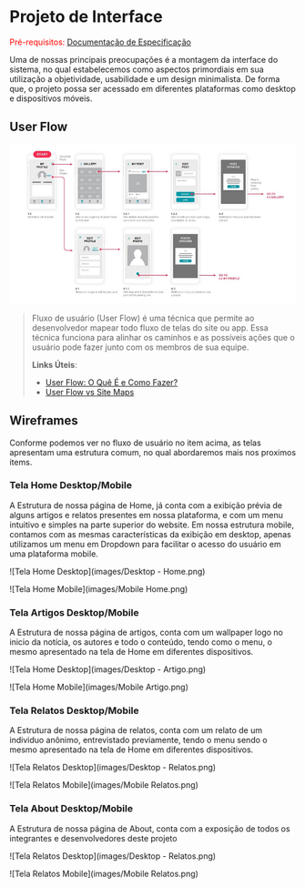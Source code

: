 
# Projeto de Interface

<span style="color:red">Pré-requisitos: <a href="2-Especificação.md"> Documentação de Especificação</a></span>

Uma de nossas principais preocupações é a montagem da interface do sistema, no qual estabelecemos como aspectos primordiais em sua utilização a objetividade, usabilidade e um design minimalista. De forma que, o projeto possa ser acessado em diferentes plataformas como desktop e dispositivos móveis.

## User Flow

![Exemplo de UserFlow](images/userflow.jpg)

> Fluxo de usuário (User Flow) é uma técnica que permite ao desenvolvedor
> mapear todo fluxo de telas do site ou app. Essa técnica funciona
> para alinhar os caminhos e as possíveis ações que o usuário pode
> fazer junto com os membros de sua equipe.
>
> **Links Úteis**:
> - [User Flow: O Quê É e Como Fazer?](https://medium.com/7bits/fluxo-de-usu%C3%A1rio-user-flow-o-que-%C3%A9-como-fazer-79d965872534)
> - [User Flow vs Site Maps](http://designr.com.br/sitemap-e-user-flow-quais-as-diferencas-e-quando-usar-cada-um/)


## Wireframes



Conforme podemos ver no fluxo de usuário no item acima, as telas apresentam uma estrutura comum, no qual abordaremos mais nos proximos items.
### Tela Home Desktop/Mobile

A Estrutura de nossa página de Home, já conta com a exibição prévia de alguns artigos e relatos presentes em nossa plataforma, e com um menu intuitivo e simples na parte superior do website. Em nossa estrutura mobile, contamos com as mesmas características da exibição em desktop, apenas utilizamos um menu em Dropdown para facilitar o acesso do usuário em uma plataforma mobile. 

![Tela Home Desktop](images/Desktop - Home.png)

![Tela Home Mobile](images/Mobile Home.png)

### Tela Artigos Desktop/Mobile

A Estrutura de nossa página de artigos, conta com um wallpaper logo no inicio da notícia, os autores e todo o conteúdo, tendo como o menu, o mesmo apresentado na tela de Home em diferentes dispositivos.

![Tela Home Desktop](images/Desktop - Artigo.png)

![Tela Home Mobile](images/Mobile Artigo.png)


### Tela Relatos Desktop/Mobile

A Estrutura de nossa página de relatos, conta com um relato de um individuo anônimo, entrevistado previamente, tendo o menu sendo o mesmo apresentado na tela de Home em diferentes dispositivos.

![Tela Relatos Desktop](images/Desktop - Relatos.png)

![Tela Relatos Mobile](images/Mobile Relatos.png)

### Tela About Desktop/Mobile

A Estrutura de nossa página de About, conta com a exposição de todos os integrantes e desenvolvedores deste projeto

![Tela Relatos Desktop](images/Desktop - Relatos.png)

![Tela Relatos Mobile](images/Mobile Relatos.png)
